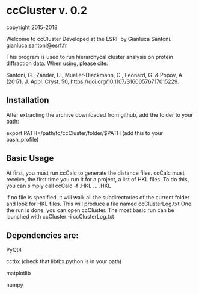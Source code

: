 # ccCluster v. 0.2
copyright 2015-2018

Welcome to ccCluster
Developed at the ESRF by Gianluca Santoni.
gianluca.santoni@esrf.fr

This program is used to run hierarchycal cluster analysis on protein diffraction data.
When using, please cite:

Santoni, G., Zander, U., Mueller-Dieckmann, C., Leonard, G. & Popov, A. (2017). J. Appl. Cryst. 50,
https://doi.org/10.1107/S1600576717015229.

## Installation
After extracting the archive downloaded from github, add the folder to your path:

export PATH=/path/to/ccCluster/folder/$PATH
(add this to your bash_profile)

## Basic Usage
At first, you must run ccCalc to generate the distance files.
ccCalc must receive, the first time you run it for a project, a list of HKL files.
To do this, you can simply call
ccCalc -f <FILE1>.HKL ... <FILEn>.HKL

if no file is specified, it will walk all the subdirectories of the current folder and look for HKL files.
This will produce a file named ccClusterLog.txt
One the run is done, you can open ccCluster.
The most basic run can be launched with
ccCluster -i ccClusterLog.txt

## Dependencies are:

PyQt4

cctbx (check that libtbx.python is in your path)

matplotlib

numpy

